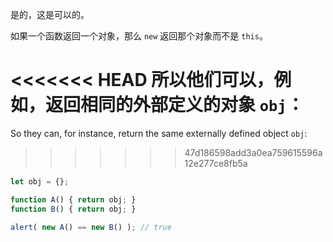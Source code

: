是的，这是可以的。

如果一个函数返回一个对象，那么 `new` 返回那个对象而不是 `this`。

<<<<<<< HEAD
所以他们可以，例如，返回相同的外部定义的对象 `obj`：
=======
So they can, for instance, return the same externally defined object `obj`:
>>>>>>> 47d186598add3a0ea759615596a12e277ce8fb5a

```js run no-beautify
let obj = {};

function A() { return obj; }
function B() { return obj; }

alert( new A() == new B() ); // true
```
